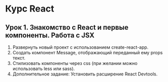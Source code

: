 # Курс React

## Урок 1. Знакомство с React и первые компоненты. Работа с JSX
1. Развернуть новый проект с использованием create-react-app.
2. Создать компонент Message, отображающий переданный ему props текст.
3. Стилизовать компоненты через css (при желании можно использовать less или sass).
4. Дополнительное задание: Установить расширение React Devtools.